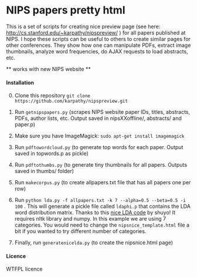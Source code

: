 
# NIPS papers pretty html

This is a set of scripts for creating nice preview page (see here: http://cs.stanford.edu/~karpathy/nipspreview/ ) for all papers published at NIPS. I hope these scripts can be useful to others to create similar pages for other conferences. They show how one can manipulate PDFs, extract image thumbnails, analyze word frequencies, do AJAX requests to load abstracts, etc.

** works with new NIPS website **

#### Installation

0. Clone this repository `git clone https://github.com/karpathy/nipspreview.git`

1. Run `getnipspapers.py` (scrapes NIPS website paper IDs, titles, abstracts, PDFs, author lists, etc. Output saved in nipsXXoffline/, abstracts/ and paper.p)

2. Make sure you have ImageMagick: `sudo apt-get install imagemagick`

3. Run `pdftowordcloud.py` (to generate top words for each paper. Output saved in topwords.p as pickle)

4. Run `pdftothumbs.py` (to generate tiny thumbnails for all papers. Outputs saved in thumbs/ folder)

5. Run `makecorpus.py` (to create allpapers.txt file that has all papers one per row)

6. Run `python lda.py -f allpapers.txt -k 7 --alpha=0.5 --beta=0.5 -i 100` . This will generate a pickle file called `ldaphi.p` that contains the LDA word distribution matrix. Thanks to this [nice LDA code](https://github.com/shuyo/iir/blob/master/lda/lda.py) by shuyo! It requires nltk library and numpy. In this example we are using 7 categories. You would need to change the `nipsnice_template.html` file a bit if you wanted to try different number of categories.

7. Finally, run `generatenicelda.py` (to create the nipsnice.html page)

#### Licence

WTFPL licence
